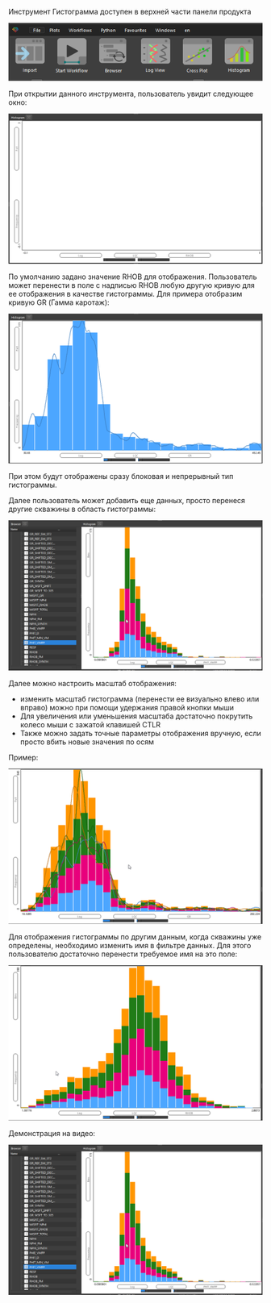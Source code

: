 Инструмент Гистограмма доступен в верхней части панели продукта

![600](Гистограмма_imgs/HistogramOnRibbon.png)

При открытии данного инструмента, пользователь увидит следующее окно:

![600](Гистограмма_imgs/Histogram_empty1.png)

По умолчанию задано значение RHOB для отображения. Пользователь может перенести в поле с надписью RHOB любую другую кривую для ее отображения в качестве гистограммы. Для примера отобразим кривую GR (Гамма каротаж):

![600](Гистограмма_imgs/GammaRaySingleWell.png)

При этом будут отображены сразу блоковая и непрерывный тип гистограммы.

Далее пользователь может добавить еще данных, просто перенеся другие скважины в область гистограммы:

![](Гистограмма_imgs/AddDataToHistogram.gif)

Далее можно настроить масштаб отображения:
+ изменить масштаб гистограмма (перенести ее визуально влево или вправо) можно при помощи удержания правой кнопки мыши
+ Для увеличения или уменьшения масштаба достаточно покрутить колесо мыши с зажатой клавишей CTLR
+ Также можно задать точные параметры отображения вручную, если просто вбить новые значения по осям

Пример:

![600](Гистограмма_imgs/ChangeView.gif)


Для отображения гистограммы по другим данным, когда скважины уже определены, необходимо изменить имя в фильтре данных. Для этого пользователю достаточно перенести требуемое имя на это поле:

![](Гистограмма_imgs/ChangeLogs.gif)

Демонстрация на видео:

![600](Гистограмма_imgs/AddDataToHistogram.gif)